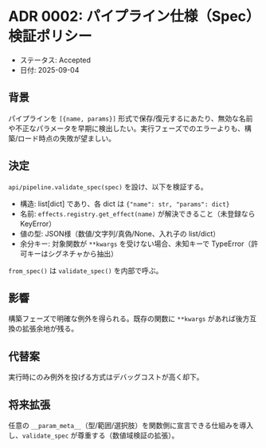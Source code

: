 # ADR 0002: パイプライン仕様（Spec）検証ポリシー

- ステータス: Accepted
- 日付: 2025-09-04

## 背景
パイプラインを `[{name, params}]` 形式で保存/復元するにあたり、無効な名前や不正なパラメータを早期に検出したい。実行フェーズでのエラーよりも、構築/ロード時点の失敗が望ましい。

## 決定
`api/pipeline.validate_spec(spec)` を設け、以下を検証する。
- 構造: list[dict] であり、各 dict は `{"name": str, "params": dict}`
- 名前: `effects.registry.get_effect(name)` が解決できること（未登録なら KeyError）
- 値の型: JSON様（数値/文字列/真偽/None、入れ子の list/dict）
- 余分キー: 対象関数が `**kwargs` を受けない場合、未知キーで TypeError（許可キーはシグネチャから抽出）

`from_spec()` は `validate_spec()` を内部で呼ぶ。

## 影響
構築フェーズで明確な例外を得られる。既存の関数に `**kwargs` があれば後方互換の拡張余地が残る。

## 代替案
実行時にのみ例外を投げる方式はデバッグコストが高く却下。

## 将来拡張
任意の `__param_meta__`（型/範囲/選択肢）を関数側に宣言できる仕組みを導入し、`validate_spec` が尊重する（数値域検証の拡張）。

